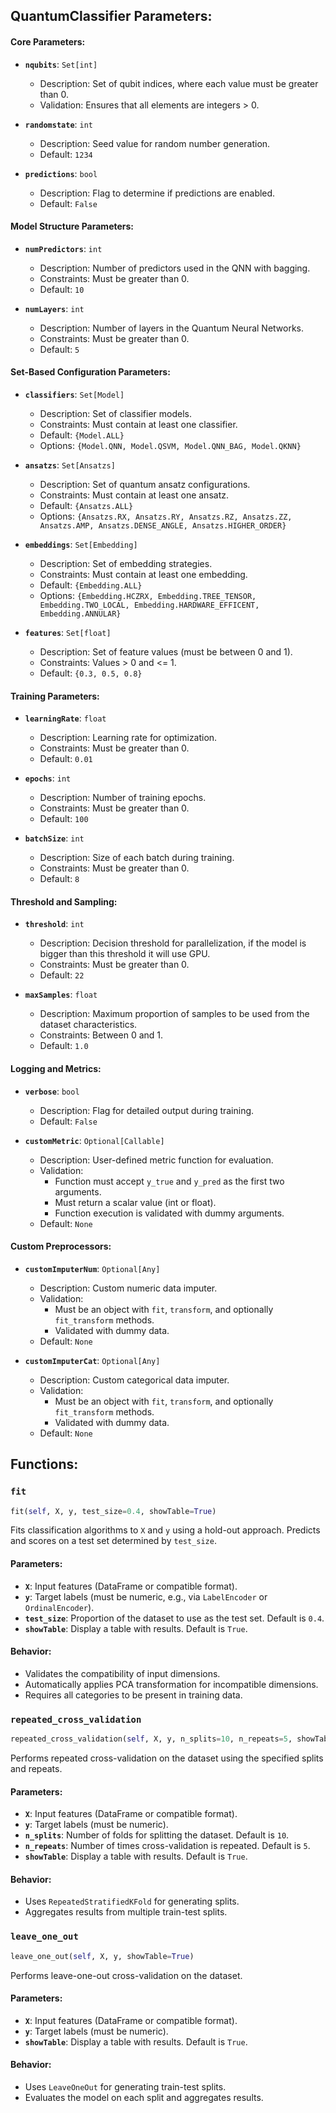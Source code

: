 ## QuantumClassifier Parameters: 
#### Core Parameters:
- **`nqubits`**: `Set[int]`
  - Description: Set of qubit indices, where each value must be greater than 0.
  - Validation: Ensures that all elements are integers > 0.

- **`randomstate`**: `int`
  - Description: Seed value for random number generation.
  - Default: `1234`

- **`predictions`**: `bool`
  - Description: Flag to determine if predictions are enabled.
  - Default: `False`

#### Model Structure Parameters:
- **`numPredictors`**: `int`
  - Description: Number of predictors used in the QNN with bagging.
  - Constraints: Must be greater than 0.
  - Default: `10`

- **`numLayers`**: `int`
  - Description: Number of layers in the Quantum Neural Networks.
  - Constraints: Must be greater than 0.
  - Default: `5`

#### Set-Based Configuration Parameters:
- **`classifiers`**: `Set[Model]`
  - Description: Set of classifier models.
  - Constraints: Must contain at least one classifier.
  - Default: `{Model.ALL}`
  - Options: `{Model.QNN, Model.QSVM, Model.QNN_BAG, Model.QKNN}`

- **`ansatzs`**: `Set[Ansatzs]`
  - Description: Set of quantum ansatz configurations.
  - Constraints: Must contain at least one ansatz.
  - Default: `{Ansatzs.ALL}`
  - Options: `{Ansatzs.RX, Ansatzs.RY, Ansatzs.RZ, Ansatzs.ZZ, Ansatzs.AMP, Ansatzs.DENSE_ANGLE, Ansatzs.HIGHER_ORDER}`

- **`embeddings`**: `Set[Embedding]`
  - Description: Set of embedding strategies.
  - Constraints: Must contain at least one embedding.
  - Default: `{Embedding.ALL}`
  - Options: `{Embedding.HCZRX, Embedding.TREE_TENSOR, Embedding.TWO_LOCAL, Embedding.HARDWARE_EFFICENT, Embedding.ANNULAR}`

- **`features`**: `Set[float]`
  - Description: Set of feature values (must be between 0 and 1).
  - Constraints: Values > 0 and <= 1.
  - Default: `{0.3, 0.5, 0.8}`

#### Training Parameters:
- **`learningRate`**: `float`
  - Description: Learning rate for optimization.
  - Constraints: Must be greater than 0.
  - Default: `0.01`

- **`epochs`**: `int`
  - Description: Number of training epochs.
  - Constraints: Must be greater than 0.
  - Default: `100`

- **`batchSize`**: `int`
  - Description: Size of each batch during training.
  - Constraints: Must be greater than 0.
  - Default: `8`

#### Threshold and Sampling:
- **`threshold`**: `int`
  - Description: Decision threshold for parallelization, if the model is bigger than this threshold it will use GPU.
  - Constraints: Must be greater than 0.
  - Default: `22`

- **`maxSamples`**: `float`
  - Description: Maximum proportion of samples to be used from the dataset characteristics.
  - Constraints: Between 0 and 1.
  - Default: `1.0`

#### Logging and Metrics:
- **`verbose`**: `bool`
  - Description: Flag for detailed output during training.
  - Default: `False`

- **`customMetric`**: `Optional[Callable]`
  - Description: User-defined metric function for evaluation.
  - Validation:
    - Function must accept `y_true` and `y_pred` as the first two arguments.
    - Must return a scalar value (int or float).
    - Function execution is validated with dummy arguments.
  - Default: `None`

#### Custom Preprocessors:
- **`customImputerNum`**: `Optional[Any]`
  - Description: Custom numeric data imputer.
  - Validation:
    - Must be an object with `fit`, `transform`, and optionally `fit_transform` methods.
    - Validated with dummy data.
  - Default: `None`

- **`customImputerCat`**: `Optional[Any]`
  - Description: Custom categorical data imputer.
  - Validation:
    - Must be an object with `fit`, `transform`, and optionally `fit_transform` methods.
    - Validated with dummy data.
  - Default: `None`

## Functions: 

### **`fit`**
```python
fit(self, X, y, test_size=0.4, showTable=True)
```
Fits classification algorithms to `X` and `y` using a hold-out approach. Predicts and scores on a test set determined by `test_size`.

#### Parameters:
- **`X`**: Input features (DataFrame or compatible format).
- **`y`**: Target labels (must be numeric, e.g., via `LabelEncoder` or `OrdinalEncoder`).
- **`test_size`**: Proportion of the dataset to use as the test set. Default is `0.4`.
- **`showTable`**: Display a table with results. Default is `True`.

#### Behavior:
- Validates the compatibility of input dimensions.
- Automatically applies PCA transformation for incompatible dimensions.
- Requires all categories to be present in training data.

### **`repeated_cross_validation`**
```python
repeated_cross_validation(self, X, y, n_splits=10, n_repeats=5, showTable=True)
```
Performs repeated cross-validation on the dataset using the specified splits and repeats.

#### Parameters:
- **`X`**: Input features (DataFrame or compatible format).
- **`y`**: Target labels (must be numeric).
- **`n_splits`**: Number of folds for splitting the dataset. Default is `10`.
- **`n_repeats`**: Number of times cross-validation is repeated. Default is `5`.
- **`showTable`**: Display a table with results. Default is `True`.

#### Behavior:
- Uses `RepeatedStratifiedKFold` for generating splits.
- Aggregates results from multiple train-test splits.

### **`leave_one_out`**
```python
leave_one_out(self, X, y, showTable=True)
```
Performs leave-one-out cross-validation on the dataset.

#### Parameters:
- **`X`**: Input features (DataFrame or compatible format).
- **`y`**: Target labels (must be numeric).
- **`showTable`**: Display a table with results. Default is `True`.

#### Behavior:
- Uses `LeaveOneOut` for generating train-test splits.
- Evaluates the model on each split and aggregates results.
